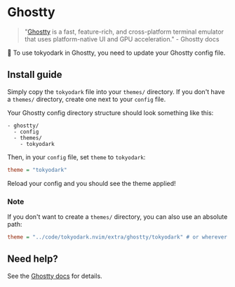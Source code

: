 # Ghostty

> "[Ghostty](https://ghostty.org/) is a fast, feature-rich, and cross-platform terminal emulator that uses platform-native UI and GPU acceleration." - Ghostty docs

👻 To use tokyodark in Ghostty, you need to update your Ghostty config file.

## Install guide

Simply copy the `tokyodark` file into your `themes/` directory.
If you don't have a `themes/` directory, create one next to your `config` file.

Your Ghostty config directory structure should look something like this:

```plaintext
- ghostty/
  - config
  - themes/
    - tokyodark
```

Then, in your `config` file, set `theme` to `tokyodark`:

```ini
theme = "tokyodark"
```

Reload your config and you should see the theme applied!

### Note

If you don't want to create a `themes/` directory, you can also use an absolute path:

```ini
theme = "../code/tokyodark.nvim/extra/ghostty/tokyodark" # or wherever your local tokyodark file is
```

## Need help?

See the [Ghostty docs](https://ghostty.org/docs/config/reference#theme) for details.
